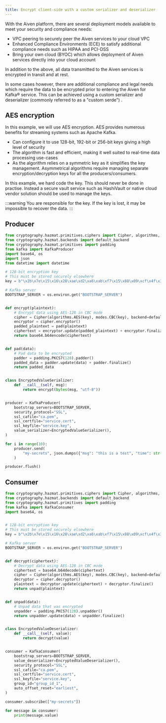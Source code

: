 ```yaml
---
title: Encrypt client-side with a custom serializer and deserializer
---
```


With the Aiven platform, there are several deployment models available to meet your security and compliance needs:

-   VPC peering to securely peer the Aiven services to your cloud VPC
-   Enhanced Compliance Environments (ECE) to satisfy additional
    compliance needs such as HIPAA and PCI-DSS
-   Bring your own cloud (BYOC) which allows deployment of Aiven
    services directly into your cloud account

In addition to the above, all data transmitted to the Aiven services is
encrypted in transit and at rest.

In some cases however, there are additional compliance and legal needs
which require the data to be encrypted prior to entering the Aiven for
Kafka® service. This can be achieved using a custom serializer and
deserializer (commonly referred to as a \"custom serde\") .

## AES encryption

In this example, we will use AES encryption. AES provides numerous
benefits for streaming systems such as Apache Kafka.

-   Can configure it to use 128-bit, 192-bit or 256-bit keys giving a
    high level of security
-   The algorithm is fast and efficient, making it well suited to
    real-time data processing use-cases
-   As the algorithm relies on a symmetric key as it simplifies the key
    management. Asymmetrical algorithms require managing separate
    encryption/decryption keys for all the producers/consumers.

In this example, we hard code the key. This should never be
done in practise. Instead a secure vault service such as HashiVault or
native cloud vendor solution should be used to manage the keys.

:::warning
You are responsible for the key. If the key is lost, it may be
impossible to recover the data.
:::

## Producer

```python
from cryptography.hazmat.primitives.ciphers import Cipher, algorithms, modes
from cryptography.hazmat.backends import default_backend
from cryptography.hazmat.primitives import padding
from kafka import KafkaProducer
import base64, os
import json
from datetime import datetime

# 128-bit encryption key
# This must be stored securely elsewhere
key = b"\x2b\x7e\x15\x16\x28\xae\xd2\xa6\xab\xf7\x15\x88\x09\xcf\x4f\x3c"

# Kafka server
BOOTSTRAP_SERVER = os.environ.get("BOOTSTRAP_SERVER")


def encrypt(plaintext):
    # Encrypt data using AES-128 in CBC mode
    cipher = Cipher(algorithms.AES(key), modes.CBC(key), backend=default_backend())
    encryptor = cipher.encryptor()
    padded_plaintext = pad(plaintext)
    ciphertext = encryptor.update(padded_plaintext) + encryptor.finalize()
    return base64.b64encode(ciphertext)


def pad(data):
    # Pad data to be encrypted
    padder = padding.PKCS7(128).padder()
    padded_data = padder.update(data) + padder.finalize()
    return padded_data


class EncryptedValueSerializer:
    def __call__(self, msg):
        return encrypt(bytes(msg, "utf-8"))


producer = KafkaProducer(
    bootstrap_servers=BOOTSTRAP_SERVER,
    security_protocol="SSL",
    ssl_cafile="ca.pem",
    ssl_certfile="service.cert",
    ssl_keyfile="service.key",
    value_serializer=EncryptedValueSerializer(),
)

for i in range(10):
    producer.send(
        "my-secrets", json.dumps({"msg": "this is a test", "time": str(datetime.now())})
    )

producer.flush()
```

## Consumer

```python
from cryptography.hazmat.primitives.ciphers import Cipher, algorithms, modes
from cryptography.hazmat.backends import default_backend
from cryptography.hazmat.primitives import padding
from kafka import KafkaConsumer
import base64, os


# 128-bit encryption key
# This must be stored securely elsewhere
key = b"\x2b\x7e\x15\x16\x28\xae\xd2\xa6\xab\xf7\x15\x88\x09\xcf\x4f\x3c"

# Kafka server
BOOTSTRAP_SERVER = os.environ.get("BOOTSTRAP_SERVER")


def decrypt(ciphertext):
    # Decrypt data using AES-128 in CBC mode
    ciphertext = base64.b64decode(ciphertext)
    cipher = Cipher(algorithms.AES(key), modes.CBC(key), backend=default_backend())
    decryptor = cipher.decryptor()
    plaintext = decryptor.update(ciphertext) + decryptor.finalize()
    return unpad(plaintext)


def unpad(data):
    # Unpad data that was encrypted
    unpadder = padding.PKCS7(128).unpadder()
    return unpadder.update(data) + unpadder.finalize()


class EncryptedValueDeserializer:
    def __call__(self, value):
        return decrypt(value)


consumer = KafkaConsumer(
    bootstrap_servers=BOOTSTRAP_SERVER,
    value_deserializer=EncryptedValueDeserializer(),
    security_protocol="SSL",
    ssl_cafile="ca.pem",
    ssl_certfile="service.cert",
    ssl_keyfile="service.key",
    group_id="group_id_1",
    auto_offset_reset="earliest",
)

consumer.subscribe(["my-secrets"])

for message in consumer:
    print(message.value)
```
